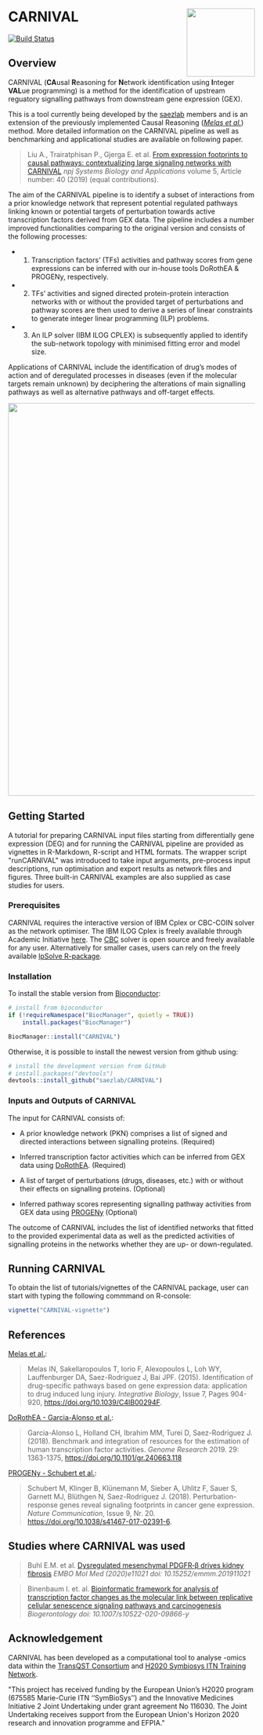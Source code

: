 # CARNIVAL <img src="man/figures/logo.png" align="right" height="139">

<!-- badges: start -->
<!-- badges: end -->
[![Build Status](https://travis-ci.org/saezlab/CARNIVAL.svg?branch=devel_2_1)](https://travis-ci.org/saezlab/CARNIVAL)

## Overview
CARNIVAL (**CA**usal **R**easoning for **N**etwork identification using **I**nteger **VAL**ue programming) is a method for the identification of upstream reguatory signalling pathways from downstream gene expression (GEX).

This is a tool currently being developed by the [saezlab](http://saezlab.org/) members and is an extension of the previously implemented Causal Reasoning ([*Melas et al.*](http://pubs.rsc.org/en/content/articlehtml/2015/ib/c4ib00294f)) method. More detailed information on the CARNIVAL pipeline as well as benchmarking and applicational studies are available on following paper.

> Liu A., Trairatphisan P., Gjerga E. et al. [From expression footprints to causal pathways: contextualizing large signaling networks with CARNIVAL](https://www.nature.com/articles/s41540-019-0118-z) _npj Systems Biology and Applications_ volume 5, Article number: 40 (2019) (equal contributions).

The aim of the CARNIVAL pipeline is to identify a subset of interactions from a prior knowledge network that represent potential regulated pathways linking known or potential targets of perturbation towards active transcription factors derived from GEX data. The pipeline includes a number improved functionalities comparing to the original version and consists of the following processes: 

 * 1) Transcription factors’ (TFs) activities and pathway scores from gene expressions can be inferred with our in-house tools DoRothEA & PROGENy, respectively. 

 * 2) TFs’ activities and signed directed protein-protein interaction networks with or without the provided target of perturbations and pathway scores are then used to derive a series of linear constraints to generate integer linear programming (ILP) problems. 

 * 3) An ILP solver (IBM ILOG CPLEX) is subsequently applied to identify the sub-network topology with minimised fitting error and model size.

Applications of CARNIVAL include the identification of drug’s modes of action and of deregulated processes in diseases (even if the molecular targets remain unknown) by deciphering the alterations of main signalling pathways as well as alternative pathways and off-target effects.

<img src="man/figures/graphical_abstract.png" align="center" width="800">

## Getting Started

A tutorial for preparing CARNIVAL input files starting from differentially gene expression (DEG) and for running the CARNIVAL pipeline are provided as vignettes in R-Markdown, R-script and HTML formats. The wrapper script "runCARNIVAL" was introduced to take input arguments, pre-process input descriptions, run optimisation and export results as network files and figures. Three built-in CARNIVAL examples are also supplied as case studies for users.

### Prerequisites

CARNIVAL requires the interactive version of IBM Cplex or CBC-COIN solver as the network optimiser. The IBM ILOG Cplex is freely available through Academic Initiative [here](https://www.ibm.com/products/ilog-cplex-optimization-studio). The [CBC](https://projects.coin-or.org/Cbc) solver is open source and freely available for any user. Alternatively for smaller cases, users can rely on the freely available [lpSolve R-package](https://cran.r-project.org/web/packages/lpSolve/index.html).

### Installation

To install the stable version from [Bioconductor](http://bioconductor.org/):
```r
# install from bioconductor
if (!requireNamespace("BiocManager", quietly = TRUE))
    install.packages("BiocManager")

BiocManager::install("CARNIVAL")
```

Otherwise, it is possible to install the newest version from github using:
```r
# install the development version from GitHub
# install.packages("devtools")
devtools::install_github("saezlab/CARNIVAL")
```

### Inputs and Outputs of CARNIVAL

The input for CARNIVAL consists of:

 * A prior knowledge network (PKN) comprises a list of signed and directed interactions between signalling proteins. (Required)

 * Inferred transcription factor activities which can be inferred from GEX data using [DoRothEA](https://github.com/saezlab/dorothea). (Required)
 
 * A list of target of perturbations (drugs, diseases, etc.) with or without their effects on signalling proteins. (Optional) 
 
 * Inferred pathway scores representing signalling pathway activities from GEX data using [PROGENy](https://github.com/saezlab/progeny) (Optional)

The outcome of CARNIVAL includes the list of identified networks that fitted to the provided experimental data as well as the predicted activities of signalling proteins in the networks whether they are up- or down-regulated.

## Running CARNIVAL

To obtain the list of tutorials/vignettes of the CARNIVAL package, user can start with typing the following commmand on R-console:
```r
vignette("CARNIVAL-vignette")
```

## References

[Melas et al.](https://pubs.rsc.org/en/content/articlehtml/2015/ib/c4ib00294f):

> Melas IN, Sakellaropoulos T, Iorio F, Alexopoulos L, Loh WY, Lauffenburger DA, Saez-Rodriguez J, Bai JPF. (2015). Identification of drug-specific pathways based on gene expression data: application to drug induced lung injury. *Integrative Biology*, Issue 7, Pages 904-920, https://doi.org/10.1039/C4IB00294F.

[DoRothEA - Garcia-Alonso et al.](https://github.com/saezlab/dorothea):

> Garcia-Alonso L, Holland CH, Ibrahim MM, Turei D, Saez-Rodriguez J. (2018). Benchmark and integration of resources for the estimation of human transcription factor activities. *Genome Research* 2019. 29: 1363-1375, https://doi.org/10.1101/gr.240663.118

[PROGENy - Schubert et al.](https://github.com/saezlab/progeny):

> Schubert M, Klinger B, Klünemann M, Sieber A, Uhlitz F, Sauer S, Garnett MJ, Blüthgen N, Saez-Rodriguez J. (2018). Perturbation-response genes reveal signaling footprints in cancer gene expression. *Nature Communication*, Issue 9, Nr. 20. https://doi.org/10.1038/s41467-017-02391-6.

## Studies where CARNIVAL was used

> Buhl E.M. et al. [Dysregulated mesenchymal PDGFR‐β drives kidney fibrosis](https://www.embopress.org/doi/10.15252/emmm.201911021) _EMBO Mol Med (2020)e11021 doi: 10.15252/emmm.201911021_

> Binenbaum I. et. al. [Bioinformatic framework for analysis of transcription factor changes as the molecular link between replicative cellular senescence signaling pathways and carcinogenesis](https://link.springer.com/content/pdf/10.1007/s10522-020-09866-y.pdf) _Biogerontology doi: 10.1007/s10522-020-09866-y_

## Acknowledgement

CARNIVAL has been developed as a computational tool to analyse -omics data within the [TransQST Consortium](https://transqst.org) and [H2020 Symbiosys ITN Training Network](https://www.h2020symbiosys.eu/).

"This project has received funding by the European Union’s H2020 program (675585 Marie-Curie ITN ‘‘SymBioSys’’) and the Innovative Medicines Initiative 2 Joint Undertaking under grant agreement No 116030. The Joint Undertaking receives support from the European Union's Horizon 2020 research and innovation programme and EFPIA."

